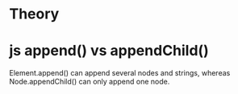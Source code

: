 # Theory
# js append() vs appendChild()
Element.append() can append several nodes and strings, whereas Node.appendChild() can only append one node.
